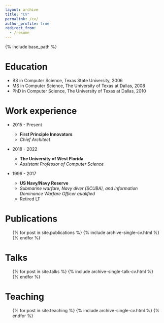 ```yaml
---
layout: archive
title: "CV"
permalink: /cv/
author_profile: true
redirect_from:
  - /resume
---
```


{% include base_path %}

Education
======
* BS in Computer Science, Texas State University, 2006
* MS in Computer Science, The University of Texas at Dallas, 2008
* PhD in Computer Science, The University of Texas at Dallas, 2010

Work experience
======
- 2015 - Present
  - **First Principle Innovators**
  - _Chief Architect_

- 2018 - 2022
  - **The University of West Florida**
  - _Assistant Professor of Computer Science_

- 1996 - 2017
	- **US Navy/Navy Reserve**
	- _Submarine warfare, Navy diver (SCUBA), and Information Dominance Warfare Officer qualified_
	- Retired LT

Publications
======
  <ul>{% for post in site.publications %}
    {% include archive-single-cv.html %}
  {% endfor %}</ul>

Talks
======
  <ul>{% for post in site.talks %}
    {% include archive-single-talk-cv.html %}
  {% endfor %}</ul>

Teaching
======
  <ul>{% for post in site.teaching %}
    {% include archive-single-cv.html %}
  {% endfor %}</ul>
